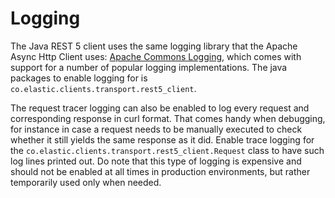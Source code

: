# Logging

The Java REST 5 client uses the same logging library that the Apache Async Http Client uses: [Apache Commons Logging](https://commons.apache.org/proper/commons-logging/), which comes with support for a number of popular logging implementations. The java packages to enable logging for is `co.elastic.clients.transport.rest5_client`.

The request tracer logging can also be enabled to log every request and corresponding response in curl format. That comes handy when debugging, for instance in case a request needs to be manually executed to check whether it still yields the same response as it did. Enable trace logging for the `co.elastic.clients.transport.rest5_client.Request` class to have such log lines printed out. Do note that this type of logging is expensive and should not be enabled at all times in production environments, but rather temporarily used only when needed.




